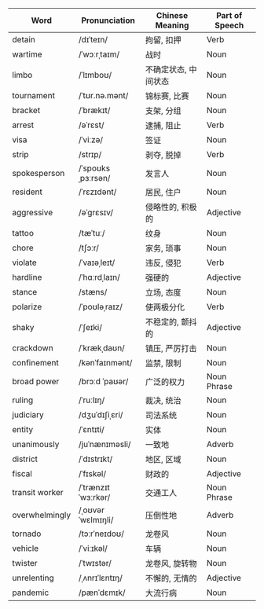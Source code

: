 | Word           | Pronunciation       | Chinese Meaning      | Part of Speech |
| -------------- | ------------------- | -------------------- | -------------- |
| detain         | /dɪˈteɪn/           | 拘留, 扣押           | Verb           |
| wartime        | /ˈwɔːrˌtaɪm/        | 战时                 | Noun           |
| limbo          | /ˈlɪmboʊ/           | 不确定状态, 中间状态 | Noun           |
| tournament     | /ˈtʊr.nə.mənt/      | 锦标赛, 比赛         | Noun           |
| bracket        | /ˈbrækɪt/           | 支架, 分组           | Noun           |
| arrest         | /əˈrɛst/            | 逮捕, 阻止           | Verb           |
| visa           | /ˈviːzə/            | 签证                 | Noun           |
| strip          | /strɪp/             | 剥夺, 脱掉           | Verb           |
| spokesperson   | /ˈspoʊksˌpɜːrsən/   | 发言人               | Noun           |
| resident       | /ˈrɛzɪdənt/         | 居民, 住户           | Noun           |
| aggressive     | /əˈɡrɛsɪv/          | 侵略性的, 积极的     | Adjective      |
| tattoo         | /tæˈtuː/            | 纹身                 | Noun           |
| chore          | /tʃɔːr/             | 家务, 琐事           | Noun           |
| violate        | /ˈvaɪəˌleɪt/        | 违反, 侵犯           | Verb           |
| hardline       | /ˈhɑːrdˌlaɪn/       | 强硬的               | Adjective      |
| stance         | /stæns/             | 立场, 态度           | Noun           |
| polarize       | /ˈpoʊləˌraɪz/       | 使两极分化           | Verb           |
| shaky          | /ˈʃeɪki/            | 不稳定的, 颤抖的     | Adjective      |
| crackdown      | /ˈkrækˌdaʊn/        | 镇压, 严厉打击       | Noun           |
| confinement    | /kənˈfaɪnmənt/      | 监禁, 限制           | Noun           |
| broad power    | /brɔːd ˈpaʊər/      | 广泛的权力           | Noun Phrase    |
| ruling         | /ˈruːlɪŋ/           | 裁决, 统治           | Noun           |
| judiciary      | /dʒuˈdɪʃiˌɛri/      | 司法系统             | Noun           |
| entity         | /ˈɛntɪti/           | 实体                 | Noun           |
| unanimously    | /juˈnænɪməsli/      | 一致地               | Adverb         |
| district       | /ˈdɪstrɪkt/         | 地区, 区域           | Noun           |
| fiscal         | /ˈfɪskəl/           | 财政的               | Adjective      |
| transit worker | /ˈtrænzɪt ˈwɜːrkər/ | 交通工人             | Noun Phrase    |
| overwhelmingly | /ˌoʊvərˈwɛlmɪŋli/   | 压倒性地             | Adverb         |
| tornado        | /tɔːrˈneɪdoʊ/       | 龙卷风               | Noun           |
| vehicle        | /ˈviːɪkəl/          | 车辆                 | Noun           |
| twister        | /ˈtwɪstər/          | 龙卷风, 旋转物       | Noun           |
| unrelenting    | /ˌʌnrɪˈlɛntɪŋ/      | 不懈的, 无情的       | Adjective      |
| pandemic       | /pænˈdɛmɪk/         | 大流行病             | Noun           |
